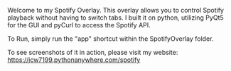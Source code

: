 Welcome to my Spotify Overlay. This overlay allows you to control Spotify playback without having to switch tabs. I built it on python, utilizing PyQt5 for the GUI and pyCurl to access the Spotify API.

To Run, simply run the "app" shortcut within the SpotifyOverlay folder.

To see screenshots of it in action, please visit my website: https://jcw7199.pythonanywhere.com/spotify
